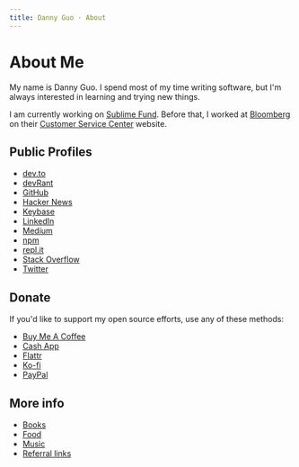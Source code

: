 ```yaml
---
title: Danny Guo · About
---
```


# About Me

My name is Danny Guo. I spend most of my time writing software, but I'm always
interested in learning and trying new things.

I am currently working on [Sublime Fund](https://sublimefund.org). Before that,
I worked at [Bloomberg](https://www.bloomberg.com/) on their [Customer Service
Center](https://service.bloomberg.com) website.

## Public Profiles

* [dev.to](https://dev.to/dguo)
* [devRant](https://devrant.com/users/dguo)
* [GitHub](https://github.com/dguo)
* [Hacker News](https://news.ycombinator.com/user?id=dguo)
* [Keybase](https://keybase.io/dannyguo)
* [LinkedIn](https://www.linkedin.com/in/danny-guo/)
* [Medium](https://medium.com/@dannyguo)
* [npm](https://www.npmjs.com/~dguo)
* [repl.it](https://repl.it/@dyguo)
* [Stack Overflow](https://stackoverflow.com/users/1481479/danny-guo)
* [Twitter](https://twitter.com/dannyguo)

## Donate

If you'd like to support my open source efforts, use any of these methods:

* [Buy Me A Coffee](https://buymeacoff.ee/dannyguo)
* [Cash App](http://cash.me/$DannyGuo)
* [Flattr](https://flattr.com/@dannyguo)
* [Ko-fi](https://ko-fi.com/dannyguo)
* [PayPal](https://www.paypal.me/DannyGuo)

## More info

* [Books](/books/)
* [Food](/food/)
* [Music](/music/)
* [Referral links](/referrals/)
